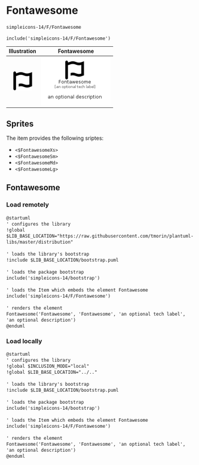 # Fontawesome


```text
simpleicons-14/F/Fontawesome
```

```text
include('simpleicons-14/F/Fontawesome')
```



| Illustration | Fontawesome |
| :---: | :---: |
| ![illustration for Illustration](../../simpleicons-14/F/Fontawesome.png) | ![illustration for Fontawesome](../../simpleicons-14/F/Fontawesome.Local.png) |



## Sprites
The item provides the following sriptes:

- `<$FontawesomeXs>`
- `<$FontawesomeSm>`
- `<$FontawesomeMd>`
- `<$FontawesomeLg>`





## Fontawesome

### Load remotely
```plantuml
@startuml
' configures the library
!global $LIB_BASE_LOCATION="https://raw.githubusercontent.com/tmorin/plantuml-libs/master/distribution"

' loads the library's bootstrap
!include $LIB_BASE_LOCATION/bootstrap.puml

' loads the package bootstrap
include('simpleicons-14/bootstrap')

' loads the Item which embeds the element Fontawesome
include('simpleicons-14/F/Fontawesome')

' renders the element
Fontawesome('Fontawesome', 'Fontawesome', 'an optional tech label', 'an optional description')
@enduml
```

### Load locally
```plantuml
@startuml
' configures the library
!global $INCLUSION_MODE="local"
!global $LIB_BASE_LOCATION="../.."

' loads the library's bootstrap
!include $LIB_BASE_LOCATION/bootstrap.puml

' loads the package bootstrap
include('simpleicons-14/bootstrap')

' loads the Item which embeds the element Fontawesome
include('simpleicons-14/F/Fontawesome')

' renders the element
Fontawesome('Fontawesome', 'Fontawesome', 'an optional tech label', 'an optional description')
@enduml
```

